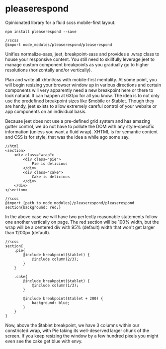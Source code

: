 # pleaserespond

Opinionated library for a fluid scss mobile-first layout.

`npm install pleaserespond --save`

    //scss
    @import node_modules/pleaserespond/pleaserespond


Unifies normalize-sass, jeet, breakpoint-sass and provides a .wrap class to house your responsive content. You still need to skillfully leverage jeet to manage custom component breakpoints as you gradually go to higher resolutions (horizontally and/or vertically).

Plan and write all xhtml/css with mobile-first mentality. At some point, you will begin resizing your browser window up in various directions and certain components will very apparently need a new breakpoint here or there to look natural. It can happen at 631px for all you know. The idea is to not only use the predefined breakpoint sizes like $mobile or $tablet. Though they are handy, jeet exists to allow extremely careful control of your website or app components on an individual basis.

Because jeet does not use a pre-defined grid system and has amazing gutter control, we do not have to pollute the DOM with any style-specific information (unless you want a fluid wrap). XHTML is for semantic content and CSS is for style, that was the idea a while ago some say.

    //html
    <section>
        <div class="wrap">
            <div class="pie">
                Pie is delicious
            </div>
            <div class="cake">
                Cake is delicious
            </div>
        </div>
    </section>
    
    //scss
    @import [path_to_node_modules]/pleaserespond/pleaserespond
    section{background: red;}
    
In the above case we will have two perfectly reasonable statements follow one another vertically on page. The red section will be 100% width, but the wrap will be a centered div with 95% (default) width that won't get larger than 1200px (default).

    //scss
    section{
        .pie{
            @include breakpoint($tablet) {
                @include column(2/3);
            }
        }

        .cake{
            @include breakpoint($tablet) {
                @include column(1/3);
            }
            
            @include breakpoint($tablet + 200) {
                background: blue;
            }
        }
    }

Now, above the $tablet breakpoint, we have 3 columns within our constricted wrap, with Pie taking its well-deserved larger chunk of the screen. If you keep resizing the window by a few hundred pixels you might even see the cake get blue with envy.
